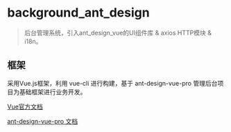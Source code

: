 # background_ant_design

> 后台管理系统，引入ant_design_vue的UI组件库 & axios HTTP模块 & i18n。

## 框架
采用Vue.js框架，利用 vue-cli 进行构建，基于 ant-design-vue-pro 管理后台项目为基础框架进行业务开发。

[Vue官方文档](https://cn.vuejs.org/)

[ant-design-vue-pro 文档](https://pro.antdv.com/docs/getting-started)

